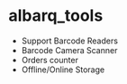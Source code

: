 # albarq_tools

- Support Barcode Readers 
- Barcode Camera Scanner 
- Orders counter
- Offline/Online Storage